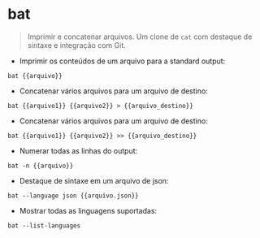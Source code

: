 # bat

> Imprimir e concatenar arquivos.
> Um clone de `cat` com destaque de sintaxe e integração com Git. 

- Imprimir os conteúdos de um arquivo para a standard output:

`bat {{arquivo}}`

- Concatenar vários arquivos para um arquivo de destino:

`bat {{arquivo1}} {{arquivo2}} > {{arquivo_destino}}`

- Concatenar vários arquivos para um arquivo de destino:

`bat {{arquivo1}} {{arquivo2}} >> {{arquivo_destino}}`

- Numerar todas as linhas do output:

`bat -n {{arquivo}}`

- Destaque de sintaxe em um arquivo de json:

`bat --language json {{arquivo.json}}`

- Mostrar todas as linguagens suportadas:

`bat --list-languages`
